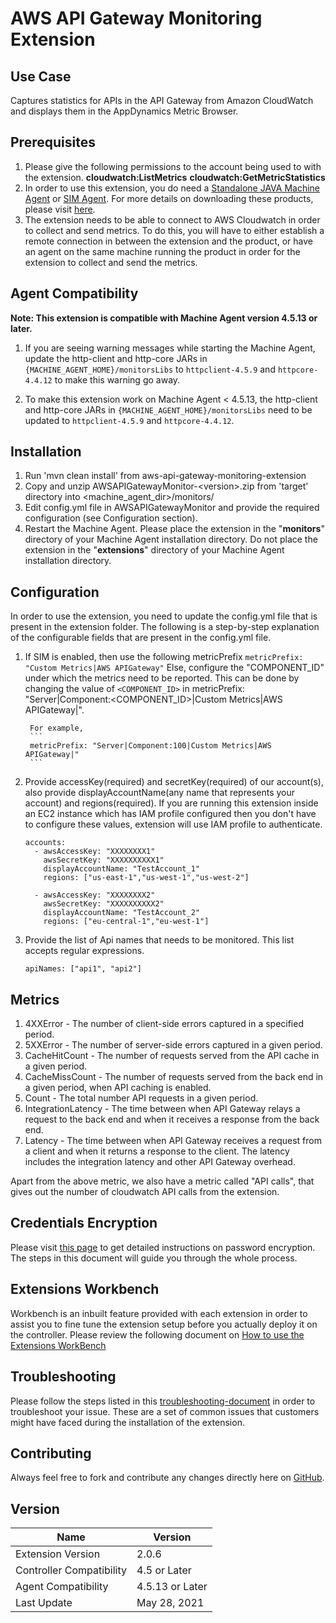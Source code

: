 # AWS API Gateway Monitoring Extension

## Use Case
Captures statistics for APIs in the API Gateway from Amazon CloudWatch and displays them in the AppDynamics Metric Browser.

## Prerequisites
1. Please give the following permissions to the account being used to with the extension.
   **cloudwatch:ListMetrics**
   **cloudwatch:GetMetricStatistics**
2. In order to use this extension, you do need a [Standalone JAVA Machine Agent](https://docs.appdynamics.com/display/PRO44/Standalone+Machine+Agents) or [SIM Agent](https://docs.appdynamics.com/display/PRO44/Server+Visibility).  For more details on downloading these products, please  visit [here](https://download.appdynamics.com/).
3. The extension needs to be able to connect to AWS Cloudwatch in order to collect and send metrics. To do this, you will have to either establish a remote connection in between the extension and the product, or have an agent on the same machine running the product in order for the extension to collect and send the metrics.

## Agent Compatibility
<p><strong>Note: This extension is compatible with Machine Agent version 4.5.13 or later.</strong></p>
<ol>
<li>
<p>If you are seeing warning messages while starting the Machine Agent, update the http-client and http-core JARs in <code>{MACHINE_AGENT_HOME}/monitorsLibs</code> to <code>httpclient-4.5.9</code> and <code>httpcore-4.4.12</code> to make this warning go away.</p>
</li>
<li>
<p>To make this extension work on Machine Agent &lt; 4.5.13, the http-client and http-core JARs in <code>{MACHINE_AGENT_HOME}/monitorsLibs</code> need to be updated to <code>httpclient-4.5.9</code> and <code>httpcore-4.4.12</code>.</p>
</li>
</ol>

## Installation
1. Run 'mvn clean install' from aws-api-gateway-monitoring-extension
2. Copy and unzip AWSAPIGatewayMonitor-\<version\>.zip from 'target' directory into \<machine_agent_dir\>/monitors/
3. Edit config.yml file in AWSAPIGatewayMonitor and provide the required configuration (see Configuration section).
4. Restart the Machine Agent.
Please place the extension in the "**monitors**" directory of your Machine Agent installation directory. Do not place the extension in the "**extensions**" directory of your Machine Agent installation directory.

## Configuration
In order to use the extension, you need to update the config.yml file that is present in the extension folder. The following is a step-by-step explanation of the configurable fields that are present in the config.yml file.

1. If SIM is enabled, then use the following metricPrefix
        ```
        metricPrefix: "Custom Metrics|AWS APIGateway"
        ```
   Else, configure the "COMPONENT_ID" under which the metrics need to be reported. This can be done by changing the value of `<COMPONENT_ID>` in
        metricPrefix: "Server|Component:<COMPONENT_ID>|Custom Metrics|AWS APIGateway|".

        For example,
        ```
        metricPrefix: "Server|Component:100|Custom Metrics|AWS APIGateway|"
        ```

2. Provide accessKey(required) and secretKey(required) of our account(s), also provide displayAccountName(any name that represents your account) and
   regions(required). If you are running this extension inside an EC2 instance which has IAM profile configured then you don't have to configure these values,
   extension will use IAM profile to authenticate.
   ~~~
   accounts:
     - awsAccessKey: "XXXXXXXX1"
       awsSecretKey: "XXXXXXXXXX1"
       displayAccountName: "TestAccount_1"
       regions: ["us-east-1","us-west-1","us-west-2"]

     - awsAccessKey: "XXXXXXXX2"
       awsSecretKey: "XXXXXXXXXX2"
       displayAccountName: "TestAccount_2"
       regions: ["eu-central-1","eu-west-1"]
   ~~~

3. Provide the list of Api names that needs to be monitored. This list accepts regular expressions.
   
   ~~~
   apiNames: ["api1", "api2"]
   ~~~   

## Metrics

   1. 4XXError            -        The number of client-side errors captured in a specified period.
   2. 5XXError            -        The number of server-side errors captured in a given period.
   3. CacheHitCount       -        The number of requests served from the API cache in a given period.
   4. CacheMissCount      -        The number of requests served from the back end in a given period, when API caching is enabled.
   5. Count               -        The total number API requests in a given period.
   6. IntegrationLatency  -        The time between when API Gateway relays a request to the back end and when it receives a response from the back end.
   7. Latency             -        The time between when API Gateway receives a request from a client and when it returns a response to the client. The latency includes the integration latency and other API Gateway overhead.

   Apart from the above metric, we also have a metric called "API calls", that gives out the number of cloudwatch API calls from the extension.
   
## Credentials Encryption
Please visit [this page](https://community.appdynamics.com/t5/Knowledge-Base/How-to-use-Password-Encryption-with-Extensions/ta-p/29397) to get detailed instructions on password encryption. The steps in this document will guide you through the whole process.

## Extensions Workbench

Workbench is an inbuilt feature provided with each extension in order to assist you to fine tune the extension setup before you actually deploy it on the controller. Please review the following document on [How to use the Extensions WorkBench](https://community.appdynamics.com/t5/Knowledge-Base/How-to-use-the-Extensions-WorkBench/ta-p/30130)

## Troubleshooting

Please follow the steps listed in this [troubleshooting-document](https://community.appdynamics.com/t5/Knowledge-Base/How-to-troubleshoot-missing-custom-metrics-or-extensions-metrics/ta-p/28695) in order to troubleshoot your issue. These are a set of common issues that customers might have faced during the installation of the extension.

## Contributing

Always feel free to fork and contribute any changes directly here on [GitHub](https://github.com/Appdynamics/aws-api-gateway-monitoring-extension).

## Version
   |          Name            |  Version   |
   |--------------------------|------------|
   |Extension Version         |2.0.6       |
   |Controller Compatibility  |4.5 or Later|
   |Agent Compatibility  |4.5.13 or Later|
   |Last Update               |May 28, 2021 |






